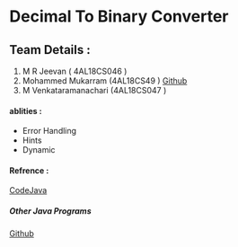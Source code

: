 # Decimal To Binary Converter
## Team Details :
1. M R Jeevan ( 4AL18CS046 ) 
2. Mohammed Mukarram (4AL18CS49 ) [Github](https://github.com/ryuoga12/JAVA)
3. M Venkataramanachari (4AL18CS047 )




#### ablities :
  * Error Handling
  * Hints
  * Dynamic
#### Refrence :
[CodeJava](https://www.codejava.net/java-se/swing/jtextfield-basic-tutorial-and-examples)

##### Other Java Programs
[Github](https://github.com/mrjeevan/Simple_java_programs)
  
